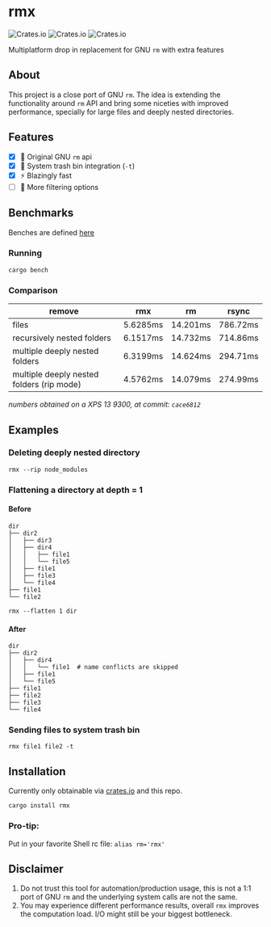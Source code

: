 # rmx

![Crates.io](https://img.shields.io/crates/d/rmx) ![Crates.io](https://img.shields.io/crates/l/rmx) ![Crates.io](https://img.shields.io/crates/v/rmx)

Multiplatform drop in replacement for GNU `rm` with extra features

## About

This project is a close port of GNU `rm`. The idea is extending the functionality around `rm` API and bring some niceties with improved performance, specially for large files and deeply nested directories.

## Features
- [x] :penguin: Original GNU `rm` api
- [x] :paperclip: System trash bin integration (`-t`)
- [x] :zap: Blazingly fast
- [ ] :mag_right: More filtering options

## Benchmarks

Benches are defined [here](https://github.com/demfabris/rmx/blob/master/benches/cli.rs)

### Running

`cargo bench`

### Comparison

| remove                     | rmx | rm | rsync |
|----------------------------|-----|----|-------|
| files                      |5.6285ms|14.201ms|786.72ms|
| recursively nested folders |6.1517ms|14.732ms|714.86ms|
| multiple deeply nested folders      |6.3199ms|14.624ms|294.71ms|
| multiple deeply nested folders (rip mode) |4.5762ms|14.079ms|274.99ms|

_numbers obtained on a XPS 13 9300, at commit: `cace6812`_

## Examples

### Deleting deeply nested directory

`rmx --rip node_modules`

### Flattening a directory at depth = 1

#### Before
```
dir
├── dir2
│   ├── dir3
│   ├── dir4
│   │   ├── file1
│   │   └── file5
│   ├── file1
│   ├── file3
│   └── file4
├── file1
└── file2
```

`rmx --flatten 1 dir`

#### After
```
dir
├── dir2
│   ├── dir4
│   │   └── file1  # name conflicts are skipped
│   ├── file1
│   └── file5
├── file1
├── file2
├── file3
└── file4
```

### Sending files to system trash bin

`rmx file1 file2 -t`

## Installation

Currently only obtainable via [crates.io](https://crates.io/crates/rmx) and this repo.

`cargo install rmx`

### Pro-tip:
Put in your favorite Shell rc file:
`alias rm='rmx'`

## Disclaimer

1. Do not trust this tool for automation/production usage, this is not a 1:1 port of GNU `rm` and the underlying system calls are not the same.
2. You may experience different performance results, overall `rmx` improves the computation load. I/O might still be your biggest bottleneck.

